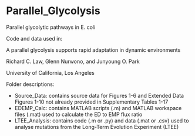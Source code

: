# Parallel_Glycolysis
Parallel glycolytic pathways in E. coli

Code and data used in:

A parallel glycolysis supports rapid adaptation in dynamic environments

Richard C. Law, Glenn Nurwono, and Junyoung O. Park

University of California, Los Angeles

Folder descriptions:
- Source_Data: contains source data for Figures 1-6 and Extended Data Figures 1-10 not already provided in Supplementary Tables 1-17
- EDEMP_Calc: contains MATLAB scripts (.m) and MATLAB workspace files (.mat) used to calculate the ED to EMP flux ratio
- LTEE_Analysis: contains code (.m or .py) and data (.mat or .csv) used to analyse mutations from the Long-Term Evolution Experiment (LTEE)

